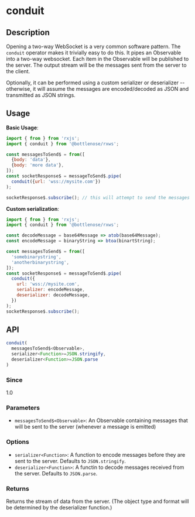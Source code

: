 # conduit

## Description

Opening a two-way WebSocket is a very common software pattern.  The `conduit` operator makes it trivially easy to do this.  It pipes an Observable into a two-way websocket. Each item in the Observable will be published to the server. The output stream will be the messages sent from the server to the client.  

Optionally, it can be performed using a custom serializer or deserializer -- otherwise, it will assume the messages are encoded/decoded as JSON and transmitted as JSON strings.

## Usage

**Basic Usage**:

```javascript
import { from } from 'rxjs';
import { conduit } from '@bottlenose/rxws';

const messagesToSend$ = from([
  {body: 'data'},
  {body: 'more data'},
]);
const socketResponse$ = messageToSend$.pipe(
  conduit({url: 'wss://mysite.com'})
);

socketResponse$.subscribe(); // this will attempt to send the messages to the server
```

**Custom serialization**:
```javascript
import { from } from 'rxjs';
import { conduit } from '@bottlenose/rxws';

const decodeMessage = base64Message => atob(base64Message);
const encodeMessage = binaryString => btoa(binartString);

const messagesToSend$ = from([
  'somebinarystring',
  'anotherbinarystring',
]);
const socketResponse$ = messageToSend$.pipe(
  conduit({
    url: 'wss://mysite.com',
    serializer: encodeMessage,
    deserializer: decodeMessage,
  })
);
socketResponse$.subscribe();
```

## API

```typescript
conduit(
  messagesToSend$<Observable>,
  serializer<Function>=JSON.stringify,
  deserializer<Function>=JSON.parse
)
```

### Since

1.0

### Parameters

* `messagesToSend$<Observable>`: An Observable containing messages that will be sent to the server \(whenever a message is emitted\)

### Options
* `serializer<Function>`: A function to encode messages before they are sent to the server. Defaults to `JSON.stringify`.
* `deserializer<Function>`: A functin to decode messages received from the server. Defaults to `JSON.parse`.

### Returns
<Any> Returns the stream of data from the server.  (The object type and format will be determined by the deserializer function.)

